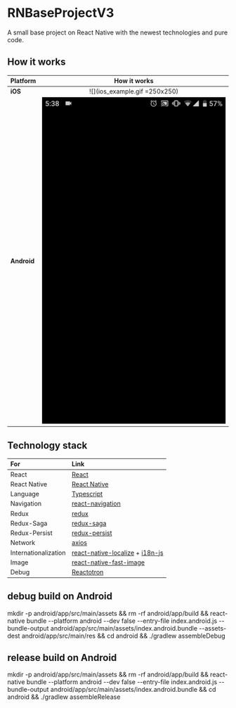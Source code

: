 # RNBaseProjectV3

A small base project on React Native with the newest technologies and pure code.

## How it works

| Platform  | How it works |
| :--- | :---: |
| **iOS** | ![](ios_example.gif =250x250) |
| **Android** | ![](android_example.gif) |

## Technology stack

| For  | Link |
| :--- | :--- |
| React | [React](https://reactjs.org/) |
| React Native | [React Native](https://facebook.github.io/react-native/) |
| Language | [Typescript](https://www.typescriptlang.org/) |
| Navigation | [react-navigation](https://reactnavigation.org/) |
| Redux | [redux](https://redux.js.org/) |
| Redux-Saga | [redux-saga](https://github.com/redux-saga/redux-saga) |
| Redux-Persist | [redux-persist](https://github.com/rt2zz/redux-persist) |
| Network | [axios](https://github.com/axios/axios) |
| Internationalization | [react-native-localize](https://github.com/react-native-community/react-native-localize) + [i18n-js](https://github.com/fnando/i18n-js) |
| Image | [react-native-fast-image](https://github.com/DylanVann/react-native-fast-image) |
| Debug | [Reactotron](https://github.com/infinitered/reactotron) |

## debug build on Android
mkdir -p android/app/src/main/assets && rm -rf android/app/build && react-native bundle --platform android --dev false --entry-file index.android.js --bundle-output android/app/src/main/assets/index.android.bundle --assets-dest android/app/src/main/res && cd android && ./gradlew assembleDebug

## release build on Android
mkdir -p android/app/src/main/assets && rm -rf android/app/build && react-native bundle --platform android --dev false --entry-file index.android.js --bundle-output android/app/src/main/assets/index.android.bundle && cd android && ./gradlew assembleRelease
